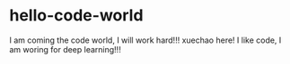 # hello-code-world
I am coming the code world, I will work hard!!!
xuechao here! I like code, I am woring for deep learning!!!
